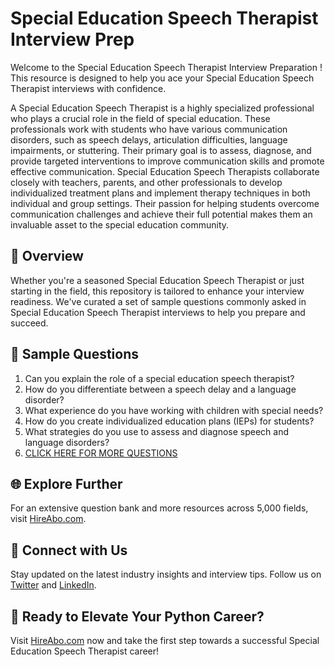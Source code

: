 # Special Education Speech Therapist Interview Prep

Welcome to the Special Education Speech Therapist Interview Preparation ! This resource is designed to help you ace your Special Education Speech Therapist interviews with confidence.

A Special Education Speech Therapist is a highly specialized professional who plays a crucial role in the field of special education. These professionals work with students who have various communication disorders, such as speech delays, articulation difficulties, language impairments, or stuttering. Their primary goal is to assess, diagnose, and provide targeted interventions to improve communication skills and promote effective communication. Special Education Speech Therapists collaborate closely with teachers, parents, and other professionals to develop individualized treatment plans and implement therapy techniques in both individual and group settings. Their passion for helping students overcome communication challenges and achieve their full potential makes them an invaluable asset to the special education community.

## 🚀 Overview

Whether you're a seasoned Special Education Speech Therapist or just starting in the field, this repository is tailored to enhance your interview readiness. We've curated a set of sample questions commonly asked in Special Education Speech Therapist interviews to help you prepare and succeed.

## 📝 Sample Questions

1. Can you explain the role of a special education speech therapist?
2. How do you differentiate between a speech delay and a language disorder?
3. What experience do you have working with children with special needs?
4. How do you create individualized education plans (IEPs) for students?
5. What strategies do you use to assess and diagnose speech and language disorders?
6. [CLICK HERE FOR MORE QUESTIONS](https://hireabo.com/job/4_3_29/Special%20Education%20Speech%20Therapist)

## 🌐 Explore Further

For an extensive question bank and more resources across 5,000 fields, visit [HireAbo.com](https://www.hireabo.com).

## 📱 Connect with Us

Stay updated on the latest industry insights and interview tips. Follow us on [Twitter](https://twitter.com/hireabo) and [LinkedIn](https://www.linkedin.com/in/hire-abo-3609972a8/).

## 🚀 Ready to Elevate Your Python Career?

Visit [HireAbo.com](https://www.hireabo.com) now and take the first step towards a successful Special Education Speech Therapist career!